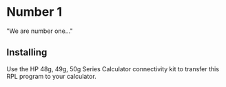 # Number 1
"We are number one..."

## Installing
Use the HP 48g, 49g, 50g Series Calculator connectivity kit to transfer this RPL program to your calculator.
